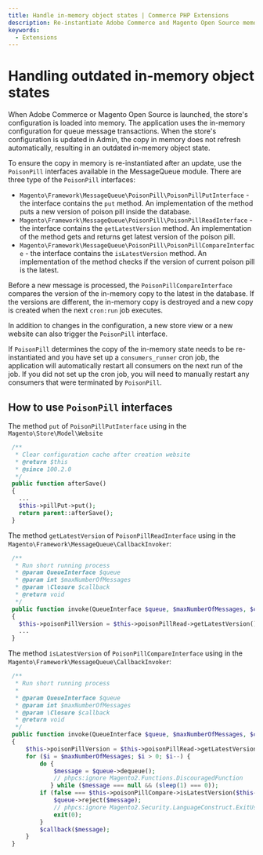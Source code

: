 ```yaml
---
title: Handle in-memory object states | Commerce PHP Extensions
description: Re-instantiate Adobe Commerce and Magento Open Source memory state using the PoisonPill interface after updating the store configuration in the Admin.
keywords:
  - Extensions
---
```


# Handling outdated in-memory object states

When Adobe Commerce or Magento Open Source is launched, the store's configuration is loaded into memory. The application uses the in-memory configuration for queue message transactions. When the store's configuration is updated in Admin, the copy in memory does not refresh automatically, resulting in an outdated in-memory object state.

To ensure the copy in memory is re-instantiated after an update, use the `PoisonPill` interfaces available in the MessageQueue module.
There are three type of the `PoisonPill` interfaces:

*  `Magento\Framework\MessageQueue\PoisonPill\PoisonPillPutInterface` - the interface contains the `put` method. An implementation of the method puts a new version of poison pill inside the database.
*  `Magento\Framework\MessageQueue\PoisonPill\PoisonPillReadInterface` - the interface contains the `getLatestVersion` method. An implementation of the method gets and returns get latest version of the poison pill.
*  `Magento\Framework\MessageQueue\PoisonPill\PoisonPillCompareInterface` - the interface contains the `isLatestVersion` method. An implementation of the method checks if the version of current poison pill is the latest.

Before a new message is processed, the `PoisonPillCompareInterface` compares the version of the in-memory copy to the latest in the database. If the versions are different, the in-memory copy is destroyed and a new copy is created when the next `cron:run` job executes.

In addition to changes in the configuration, a new store view or a new website can also trigger the `PoisonPill` interface.

If `PoisonPill` determines the copy of the in-memory state needs to be re-instantiated and you have set up a `consumers_runner` cron job, the application will automatically restart all consumers on the next run of the job. If you did not set up the cron job, you will need to manually restart any consumers that were terminated by `PoisonPill`.

## How to use `PoisonPill` interfaces

The method `put` of `PoisonPillPutInterface` using in the `Magento\Store\Model\Website`

```php
 /**
  * Clear configuration cache after creation website
  * @return $this
  * @since 100.2.0
  */
 public function afterSave()
 {
   ...
   $this->pillPut->put();
   return parent::afterSave();
 }
```

The method `getLatestVersion` of `PoisonPillReadInterface` using in the `Magento\Framework\MessageQueue\CallbackInvoker`:

```php
 /**
  * Run short running process
  * @param QueueInterface $queue
  * @param int $maxNumberOfMessages
  * @param \Closure $callback
  * @return void
  */
 public function invoke(QueueInterface $queue, $maxNumberOfMessages, $callback)
 {
   $this->poisonPillVersion = $this->poisonPillRead->getLatestVersion();
   ...
 }
```

The method `isLatestVersion` of `PoisonPillCompareInterface` using in the `Magento\Framework\MessageQueue\CallbackInvoker`:

```php
 /**
  * Run short running process
  *
  * @param QueueInterface $queue
  * @param int $maxNumberOfMessages
  * @param \Closure $callback
  * @return void
  */
 public function invoke(QueueInterface $queue, $maxNumberOfMessages, $callback)
 {
     $this->poisonPillVersion = $this->poisonPillRead->getLatestVersion();
     for ($i = $maxNumberOfMessages; $i > 0; $i--) {
         do {
             $message = $queue->dequeue();
             // phpcs:ignore Magento2.Functions.DiscouragedFunction
            } while ($message === null && (sleep(1) === 0));
         if (false === $this->poisonPillCompare->isLatestVersion($this->poisonPillVersion)) {
             $queue->reject($message);
             // phpcs:ignore Magento2.Security.LanguageConstruct.ExitUsage
             exit(0);
         }
         $callback($message);
     }
 }
```
